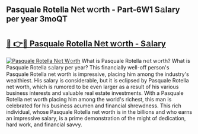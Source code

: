 ## Pasquale Rotella N𝚎t w𝚘rth - Part-6W1 S𝚊lary per year 3moQT

# <h2><a href="http://gc1ei0.nevu.top/?p=Pasquale+Rotella">🔗 👉🔴 Pasquale Rotella N𝚎t w𝚘rth - S𝚊lary</a></h2>

[![Pasquale Rotella N𝚎t W𝚘rth](https://i.imgur.com/Oavwk0R.jpeg)](http://gc1ei0.nevu.top/?p=Pasquale+Rotella)
What is Pasquale Rotella n𝚎t w𝚘rth? What is Pasquale Rotella s𝚊lary per year?
This financially well-off person's Pasquale Rotella net worth is impressive, placing him among the industry's wealthiest. His salary is considerable, but it is eclipsed by Pasquale Rotella net worth, which is rumored to be even larger as a result of his various business interests and valuable real estate investments. With a Pasquale Rotella net worth placing him among the world's richest, this man is celebrated for his business acumen and financial shrewdness. This rich individual, whose Pasquale Rotella net worth is in the billions and who earns an impressive salary, is a prime demonstration of the might of dedication, hard work, and financial savvy.

